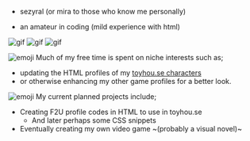

 

  * sezyral (or mira to those who know me personally)
  
  * an amateur in coding (mild experience with html)

 ![gif](https://autism.crd.co/assets/images/gallery01/1e0948bf_original.gif?v=1be2f3c4) ![gif](https://autism.crd.co/assets/images/gallery01/1e0948bf_original.gif?v=1be2f3c4) ![gif](https://autism.crd.co/assets/images/gallery01/1e0948bf_original.gif?v=1be2f3c4) 

![emoji](https://autism.crd.co/assets/images/gallery07/4181e873_original.gif?v=1be2f3c4) Much of my free time is spent on niche interests such as;
* updating the HTML profiles of my [toyhou.se characters](https://toyhou.se/mindsmisery)
* or otherwise enhancing my other game profiles for a better look.



![emoji](https://autism.crd.co/assets/images/gallery06/df42af1a_original.gif?v=1be2f3c4) My current planned projects include;
* Creating F2U profile codes in HTML to use in toyhou.se
   * And later perhaps some CSS snippets
* Eventually creating my own video game ~(probably a visual novel)~

